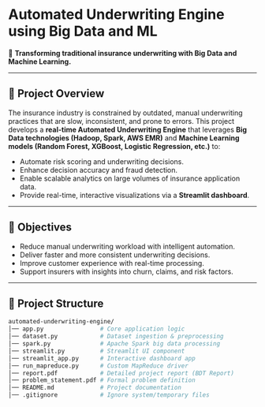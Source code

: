 # Automated Underwriting Engine using Big Data and ML  

🚀 **Transforming traditional insurance underwriting with Big Data and Machine Learning.**  

---

## 📌 Project Overview  
The insurance industry is constrained by outdated, manual underwriting practices that are slow, inconsistent, and prone to errors. This project develops a **real-time Automated Underwriting Engine** that leverages **Big Data technologies (Hadoop, Spark, AWS EMR)** and **Machine Learning models (Random Forest, XGBoost, Logistic Regression, etc.)** to:  

- Automate risk scoring and underwriting decisions.  
- Enhance decision accuracy and fraud detection.  
- Enable scalable analytics on large volumes of insurance application data.  
- Provide real-time, interactive visualizations via a **Streamlit dashboard**.  

---

## 🎯 Objectives  
- Reduce manual underwriting workload with intelligent automation.  
- Deliver faster and more consistent underwriting decisions.  
- Improve customer experience with real-time processing.  
- Support insurers with insights into churn, claims, and risk factors.  

---

## 📂 Project Structure  
```bash
automated-underwriting-engine/
│── app.py                # Core application logic  
│── dataset.py            # Dataset ingestion & preprocessing  
│── spark.py              # Apache Spark big data processing  
│── streamlit.py          # Streamlit UI component  
│── streamlit_app.py      # Interactive dashboard app  
│── run_mapreduce.py      # Custom MapReduce driver  
│── report.pdf            # Detailed project report (BDT Report)  
│── problem_statement.pdf # Formal problem definition  
│── README.md             # Project documentation  
│── .gitignore            # Ignore system/temporary files  
